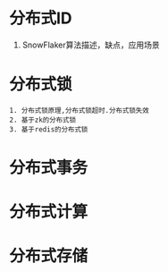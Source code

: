 # 分布式ID

1. SnowFlaker算法描述，缺点，应用场景

# 分布式锁

	1. 分布式锁原理,分布式锁超时.分布式锁失效
 	2. 基于zk的分布式锁
 	3. 基于redis的分布式锁

# 分布式事务

# 分布式计算

# 分布式存储

